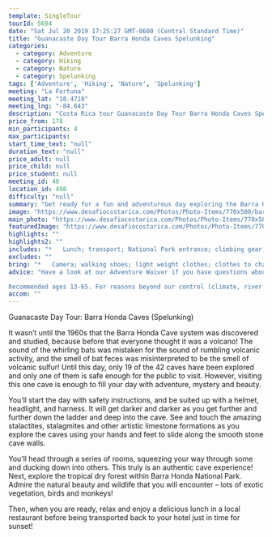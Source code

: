 ```yaml
---
template: SingleTour
tourId: 5694
date: "Sat Jul 20 2019 17:25:27 GMT-0600 (Central Standard Time)"
title: "Guanacaste Day Tour Barra Honda Caves Spelunking"
categories: 
  - category: Adventure
  - category: Hiking
  - category: Nature
  - category: Spelunking
tags: ['Adventure', 'Hiking', 'Nature', 'Spelunking']
meeting: "La Fortuna"
meeting_lat: "10.4718"
meeting_lng: "-84.643"
description: "Costa Rica tour Guanacaste Day Tour Barra Honda Caves Spelunking, id 5694"
price_from: 178
min_participants: 4
max_participants: 
start_time_text: "null"
duration_text: "null"
price_adult: null
price_child: null
price_student: null
meeting_id: 40
location_id: 498
difficulty: "null"
summary: "Get ready for a fun and adventurous day exploring the Barra Honda Caves! These caves were cut out by millions of years of underground water erosion and have been visited since the 1960s. You’ll climb through a series of caves, admiring the stalactites and stalagmites, squeezing your way through some and ducking down into others. This truly is an authentic cave experience! After your adventure, relax and enjoy a delicious lunch before being transported back to your hotel..."
image: "https://www.desafiocostarica.com/Photos/Photo-Items/770x500/barra-honda-caves-spelunking-1.jpg"
main_photo: "https://www.desafiocostarica.com/Photos/Photo-Items/770x500/barra-honda-caves-spelunking-1.jpg"
featuredImage: "https://www.desafiocostarica.com/Photos/Photo-Items/770x500/barra-honda-caves-spelunking-1.jpg"
highlights: ""
highlights2: ""
includes: "*   Lunch; transport; National Park entrance; climbing gear; drinks; experienced guide"
excludes: ""
bring: "*   Camera; walking shoes; light weight clothes; clothes to change into; hat; insect repellent"
advice: "Have a look at our Adventure Waiver if you have questions about our Costa Rica adventure tour policies.

Recommended ages 13-65. For reasons beyond our control (climate, river levels, etc.), we may change to a more-suitable tour with an equal or similar adventure-appeal or offer other tour options so you don't miss out on a fun day in Costa Rica. We reserve the right to cancel a trip due to unfavorable conditions & will only run a tour according to our policies. Full refund is given if (on rare occasion) no tour is run. This adventure involves some inherent risk and physical exertion, so you must be in good physical condition!"
accom: ""
---
```

Guanacaste Day Tour: Barra Honda Caves (Spelunking)

It wasn’t until the 1960s that the Barra Honda Cave system was discovered and studied, because before that everyone thought it was a volcano! The sound of the whirling bats was mistaken for the sound of rumbling volcanic activity, and the smell of bat feces was misinterpreted to be the smell of volcanic sulfur! Until this day, only 19 of the 42 caves have been explored and only one of them is safe enough for the public to visit. However, visiting this one cave is enough to fill your day with adventure, mystery and beauty.

You’ll start the day with safety instructions, and be suited up with a helmet, headlight, and harness. It will get darker and darker as you get further and further down the ladder and deep into the cave. See and touch the amazing stalactites, stalagmites and other artistic limestone formations as you explore the caves using your hands and feet to slide along the smooth stone cave walls.

You’ll head through a series of rooms, squeezing your way through some and ducking down into others. This truly is an authentic cave experience! Next, explore the tropical dry forest within Barra Honda National Park. Admire the natural beauty and wildlife that you will encounter – lots of exotic vegetation, birds and monkeys!

Then, when you are ready, relax and enjoy a delicious lunch in a local restaurant before being transported back to your hotel just in time for sunset!